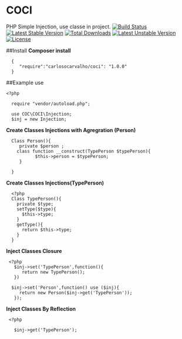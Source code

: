# COCI
PHP Simple Injection, use classe in project.
[![Build Status](https://travis-ci.org/carlosocarvalho/COCI.svg?branch=master)](https://travis-ci.org/carlosocarvalho/COCI)
[![Latest Stable Version](https://poser.pugx.org/carlosocarvalho/coci/v/stable)](https://packagist.org/packages/carlosocarvalho/coci) [![Total Downloads](https://poser.pugx.org/carlosocarvalho/coci/downloads)](https://packagist.org/packages/carlosocarvalho/coci) [![Latest Unstable Version](https://poser.pugx.org/carlosocarvalho/coci/v/unstable)](https://packagist.org/packages/carlosocarvalho/coci) [![License](https://poser.pugx.org/carlosocarvalho/coci/license)](https://packagist.org/packages/carlosocarvalho/coci)

##Install
**Composer install**
  
      {
         "require":"carlosocarvalho/coci": "1.0.0"
      }
      
##Example use

    <?php
      
      require "vendor/autoload.php";
      
      use COC\COCI\Injection;
      $inj = new Injection;
 
 **Create Classes Injections with Agregration (Person)**  
 
      Class Person(){
         private $person ;
        class function __construct(TypePerson $typePerson){
               $this->person = $typePerson;
         }   
      
      }
      

**Create Classes Injections(TypePerson)**
      
      
      <?php    
      Class TypePerson(){
        private $type;
        setType($type){
          $this->type;
        }
        getType(){
          return $this->type;
        }
      }
        
**Inject Classes Closure**

     <?php 
       $inj->set('TypePerson',function(){
          return new TypePerson();
       })
       
      $inj->set('Person',function() use ($inj){
         return new Person($inj->get('TypePerson'));
       });
  
**Inject Classes By Reflection**

     <?php 
       
       $inj->get('TypePerson');

